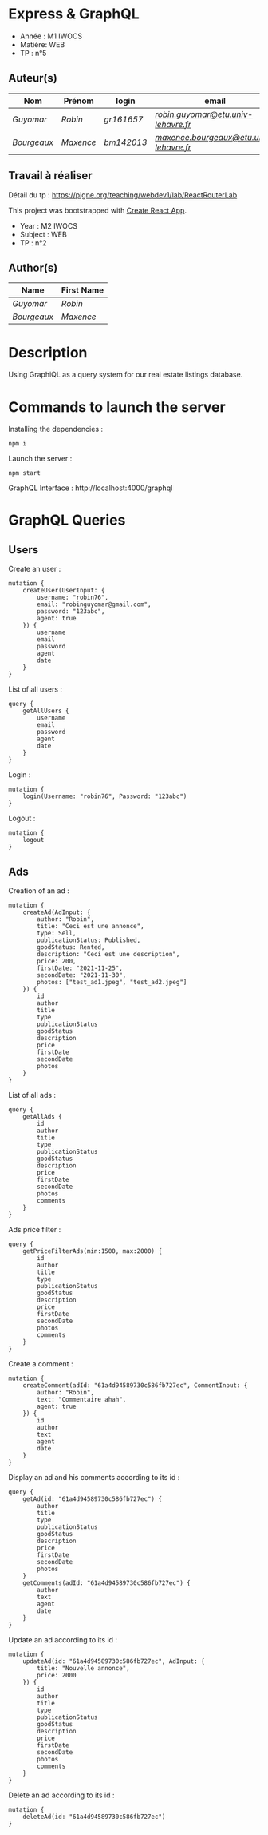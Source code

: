# Express & GraphQL

- Année : M1 IWOCS
- Matière: WEB
- TP : n°5

## Auteur(s)

|Nom|Prénom|login|email|
|--|--|--|--|
| *Guyomar* | *Robin*| *gr161657* | *robin.guyomar@etu.univ-lehavre.fr* |
| *Bourgeaux* | *Maxence*| *bm142013* | *maxence.bourgeaux@etu.univ-lehavre.fr* |

## Travail à réaliser

Détail du tp : <https://pigne.org/teaching/webdev1/lab/ReactRouterLab>


This project was bootstrapped with [Create React App](https://github.com/facebook/create-react-app).


- Year : M2 IWOCS
- Subject : WEB
- TP : n°2

## Author(s)

|Name|First Name|
|--|--|
| *Guyomar* | *Robin*|
| *Bourgeaux* | *Maxence*|

# Description

Using GraphiQL as a query system for our real estate listings database.

# Commands to launch the server

Installing the dependencies :

    npm i

Launch the server :

    npm start 

GraphQL Interface : http://localhost:4000/graphql

# GraphQL Queries

## Users

Create an user :

    mutation {
        createUser(UserInput: {
            username: "robin76", 
            email: "robinguyomar@gmail.com", 
            password: "123abc", 
            agent: true
        }) {
            username
            email
            password
            agent
            date
        }
    }

List of all users :

    query {
        getAllUsers {
            username
            email
            password
            agent
            date
        }
    }

Login :

    mutation {
        login(Username: "robin76", Password: "123abc")
    }

Logout :

    mutation {
        logout
    }           

## Ads

Creation of an ad :

    mutation {
        createAd(AdInput: {
            author: "Robin", 
            title: "Ceci est une annonce", 
            type: Sell, 
            publicationStatus: Published, 
            goodStatus: Rented, 
            description: "Ceci est une description", 
            price: 200, 
            firstDate: "2021-11-25", 
            secondDate: "2021-11-30", 
            photos: ["test_ad1.jpeg", "test_ad2.jpeg"]
        }) {
            id
            author
            title
            type
            publicationStatus
            goodStatus
            description
            price
            firstDate
            secondDate
            photos
        }
    }


List of all ads :

    query {
        getAllAds {
            id
            author
            title
            type
            publicationStatus
            goodStatus
            description
            price
            firstDate
            secondDate
            photos
            comments
        }
    }

Ads price filter :

    query {
        getPriceFilterAds(min:1500, max:2000) {
            id
            author
            title
            type
            publicationStatus
            goodStatus
            description
            price
            firstDate
            secondDate
            photos
            comments
        }
    }        

Create a comment :
    
    mutation {
        createComment(adId: "61a4d94589730c586fb727ec", CommentInput: {
            author: "Robin", 
            text: "Commentaire ahah", 
            agent: true
        }) {
            id
            author
            text
            agent
            date
        }
    }


Display an ad and his comments according to its id :

    query {
        getAd(id: "61a4d94589730c586fb727ec") {
            author
            title
            type
            publicationStatus
            goodStatus
            description
            price
            firstDate
            secondDate
            photos
        }
        getComments(adId: "61a4d94589730c586fb727ec") {
            author
            text
            agent
            date
        }
    } 

Update an ad according to its id :

    mutation {
        updateAd(id: "61a4d94589730c586fb727ec", AdInput: {
            title: "Nouvelle annonce", 
            price: 2000
        }) {
            id
            author
            title
            type
            publicationStatus
            goodStatus
            description
            price
            firstDate
            secondDate
            photos
            comments
        } 
    }

Delete an ad according to its id :

    mutation {
        deleteAd(id: "61a4d94589730c586fb727ec")
    }                
